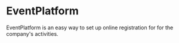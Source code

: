 # EventPlatform
EventPlatform is an easy way to set up online registration for for the company's activities.
